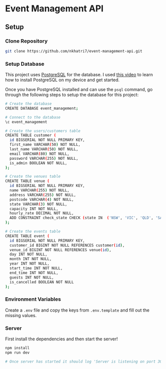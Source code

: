 # Event Management API

## Setup

### Clone Repository
```bash
git clone https://github.com/nkhatri7/event-management-api.git
```

### Setup Database
This project uses [PostgreSQL](https://www.postgresql.org/) for the database. I used [this video](https://www.youtube.com/watch?v=qw--VYLpxG4&t=1851s) to learn how to install PostgreSQL on my device and get started.

Once you have PostgreSQL installed and can use the `psql` command, go through the following steps to setup the database for this project:

```bash
# Create the database
CREATE DATABASE event_management;

# Connect to the database
\c event_management

# Create the users/customers table
CREATE TABLE customer (
  id BIGSERIAL NOT NULL PRIMARY KEY,
  first_name VARCHAR(50) NOT NULL,
  last_name VARCHAR(50) NOT NULL,
  email VARCHAR(80) NOT NULL,
  password VARCHAR(255) NOT NULL,
  is_admin BOOLEAN NOT NULL,
);

# Create the venues table
CREATE TABLE venue (
  id BIGSERIAL NOT NULL PRIMARY KEY,
  name VARCHAR(255) NOT NULL,
  address VARCHAR(255) NOT NULL,
  postcode VARCHAR(4) NOT NULL,
  state VARCHAR(3) NOT NULL,
  capacity INT NOT NULL,
  hourly_rate DECIMAL NOT NULL,
  ADD CONSTRAINT check_state CHECK (state IN  ('NSW', 'VIC', 'QLD', 'SA', 'WA', 'TAS', 'NT', 'ACT'))
);

# Create the events table
CREATE TABLE event (
  id BIGSERIAL NOT NULL PRIMARY KEY,
  customer_id BIGINT NOT NULL REFERENCES customer(id),
  venue_id BIGINT NOT NULL REFERENCES venue(id),
  day INT NOT NULL,
  month INT NOT NULL,
  year INT NOT NULL,
  start_time INT NOT NULL,
  end_time INT NOT NULL,
  guests INT NOT NULL,
  is_cancelled BOOLEAN NOT NULL
);
```

### Environment Variables
Create a `.env` file and copy the keys from `.env.template` and fill out the missing values.

### Server
First install the dependencies and then start the server!
```bash
npm install
npm run dev

# Once server has started it should log 'Server is listening on port 3000' (or whatever port you've set in the `.env` file)
```
